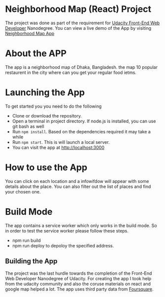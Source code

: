 # Neighborhood Map (React) Project

The project was done as part of the requirement for [Udacity Front-End Web Developer](https://www.udacity.com/course/front-end-web-developer-nanodegree--nd001) Nanodegree. You can view a live demo of the App by visiting [Neighborhood Map App](http://cagey-carpenter.surge.sh//)

# About the APP

The app is a neighborhood map of Dhaka, Bangladesh. the map 10 popular restaurent in the city where can you get your regular food ietms.

# Launching the App

To get started you you need to do the following
* Clone or download the repository.
* Open a terminal in project directory. If node.js is installed, you can use git bash as well
* Run `npm install`. Based on the dependencies required it may take a while
* Run `npm start`. This is will launch a local server.
* You can visit the app at [http://localhost:3000](http://localhost:3000)

# How to use the App

You can click on each location and  a infowifdow will appear with some details about the place. You can also filter out the list of places and find your chosen one.

# Build Mode

The app contains a service worker which only works in the build mode. So in order to test the service worker please follow these steps.

* npm run build
* npm run deploy to depoloy the specified address.

## Building the App
The project was the last hurdle towards the completion of the Front-End Web Developer Nanodegree of Udacity. For creating the app I took help from the udacity community and also the coruse materials on react and google map helped a lot. The app uses third party data from [Foursquare](https://developer.foursquare.com/).
